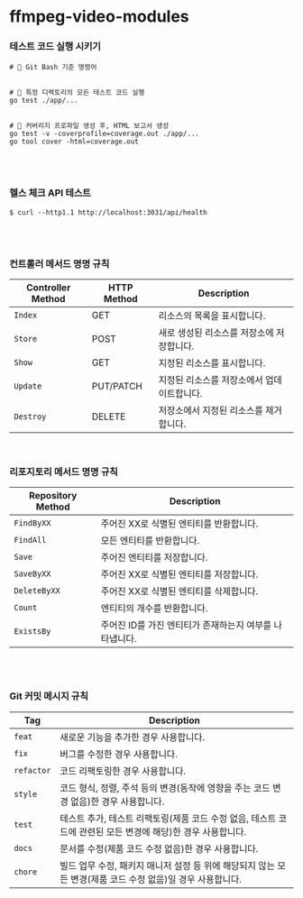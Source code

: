 # ffmpeg-video-modules

### 테스트 코드 실행 시키기

```
# 📌 Git Bash 기준 명령어


# 📌 특정 디렉토리의 모든 테스트 코드 실행
go test ./app/...


# 📌 커버리지 프로파일 생성 후, HTML 보고서 생성
go test -v -coverprofile=coverage.out ./app/...
go tool cover -html=coverage.out
```

<br><br>

### 헬스 체크 API 테스트

```git bash
$ curl --http1.1 http://localhost:3031/api/health
```

<br><br>

### 컨트롤러 메서드 명명 규칙

| Controller Method | HTTP Method | Description                           |
|-------------------|-------------|---------------------------------------|
| `Index`           | GET         | 리소스의 목록을 표시합니다.              |
| `Store`           | POST        | 새로 생성된 리소스를 저장소에 저장합니다. |
| `Show`            | GET         | 지정된 리소스를 표시합니다.              |
| `Update`          | PUT/PATCH   | 지정된 리소스를 저장소에서 업데이트합니다. |
| `Destroy`         | DELETE      | 저장소에서 지정된 리소스를 제거합니다.    |

<br>

### 리포지토리 메서드 명명 규칙

| Repository Method | Description                                           |
|-------------------|-------------------------------------------------------|
| `FindByXX`        | 주어진 XX로 식별된 엔티티를 반환합니다.                   |
| `FindAll`         | 모든 엔티티를 반환합니다.                               |
| `Save`            | 주어진 엔티티를 저장합니다.                             |
| `SaveByXX`        | 주어진 XX로 식별된 엔티티를 저장합니다.                   |
| `DeleteByXX`      | 주어진 XX로 식별된 엔티티를 삭제합니다.                   |
| `Count`           | 엔티티의 개수를 반환합니다.                             |
| `ExistsBy`        | 주어진 ID를 가진 엔티티가 존재하는지 여부를 나타냅니다.    |

<br><br>

### Git 커밋 메시지 규칙

| Tag        | Description                                         |
|------------|-----------------------------------------------------|
| `feat`     | 새로운 기능을 추가한 경우 사용합니다.                               |
| `fix`      | 버그를 수정한 경우 사용합니다.                                   |
| `refactor` | 코드 리팩토링한 경우 사용합니다.                                  |
| `style`    | 코드 형식, 정렬, 주석 등의 변경(동작에 영향을 주는 코드 변경 없음)한 경우 사용합니다. |
| `test`     | 테스트 추가, 테스트 리팩토링(제품 코드 수정 없음, 테스트 코드에 관련된 모든 변경에 해당)한 경우 사용합니다.                                             |
| `docs`     | 문서를 수정(제품 코드 수정 없음)한 경우 사용합니다.                                             |
| `chore`    | 빌드 업무 수정, 패키지 매니저 설정 등 위에 해당되지 않는 모든 변경(제품 코드 수정 없음)일 경우 사용합니다.                                             |

<br><br>
